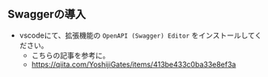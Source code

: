 ## Swaggerの導入

- vscodeにて、拡張機能の `OpenAPI (Swagger) Editor` をインストールしてください。
  - こちらの記事を参考に。
  - https://qiita.com/YoshijiGates/items/413be433c0ba33e8ef3a

